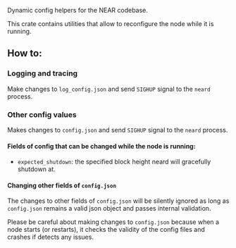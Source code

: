 Dynamic config helpers for the NEAR codebase.

This crate contains utilities that allow to reconfigure the node while it is running.

## How to:

### Logging and tracing

Make changes to `log_config.json` and send `SIGHUP` signal to the `neard` process.

### Other config values

Makes changes to `config.json` and send `SIGHUP` signal to the `neard` process.

#### Fields of config that can be changed while the node is running:

- `expected_shutdown`: the specified block height neard will gracefully shutdown at.

#### Changing other fields of `config.json`

The changes to other fields of `config.json` will be silently ignored as long as
`config.json` remains a valid json object and passes internal validation.

Please be careful about making changes to `config.json` because when a node
starts (or restarts), it checks the validity of the config files and crashes if
detects any issues.
